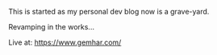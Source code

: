This is started as my personal dev blog now is a grave-yard.

Revamping in the works...

Live at: https://www.gemhar.com/
